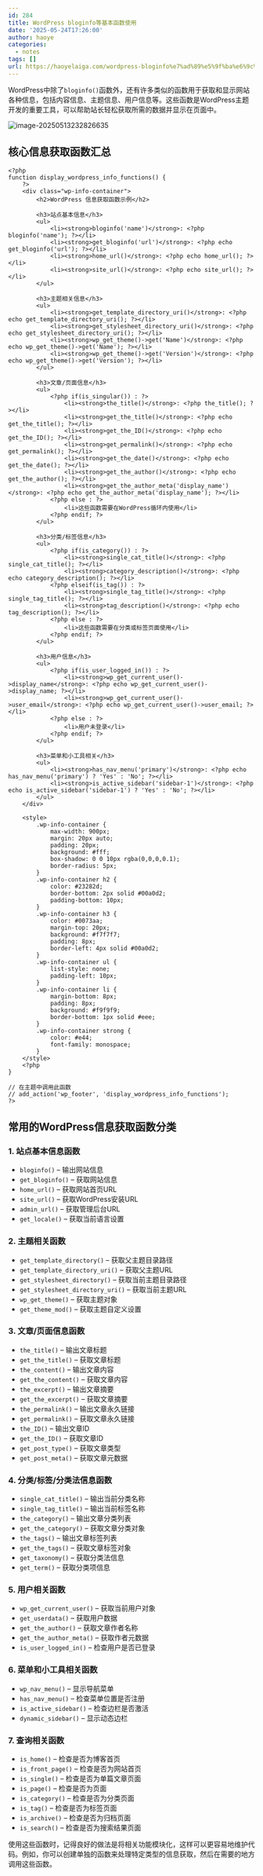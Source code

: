 ```yaml
---
id: 284
title: WordPress bloginfo等基本函数使用
date: '2025-05-24T17:26:00'
author: haoye
categories:
  - notes
tags: []
url: https://haoyelaiga.com/wordpress-bloginfo%e7%ad%89%e5%9f%ba%e6%9c%ac%e5%87%bd%e6%95%b0%e4%bd%bf%e7%94%a8/
---
```


WordPress中除了`bloginfo()`函数外，还有许多类似的函数用于获取和显示网站各种信息，包括内容信息、主题信息、用户信息等。这些函数是WordPress主题开发的重要工具，可以帮助站长轻松获取所需的数据并显示在页面中。

![image-20250513232826635](C:\Users\wingxu\AppData\Roaming\Typora\typora-user-images\image-20250513232826635.png)

## 核心信息获取函数汇总

```
<?php
function display_wordpress_info_functions() {
    ?>
    <div class="wp-info-container">
        <h2>WordPress 信息获取函数示例</h2>

        <h3>站点基本信息</h3>
        <ul>
            <li><strong>bloginfo('name')</strong>: <?php bloginfo('name'); ?></li>
            <li><strong>get_bloginfo('url')</strong>: <?php echo get_bloginfo('url'); ?></li>
            <li><strong>home_url()</strong>: <?php echo home_url(); ?></li>
            <li><strong>site_url()</strong>: <?php echo site_url(); ?></li>
        </ul>

        <h3>主题相关信息</h3>
        <ul>
            <li><strong>get_template_directory_uri()</strong>: <?php echo get_template_directory_uri(); ?></li>
            <li><strong>get_stylesheet_directory_uri()</strong>: <?php echo get_stylesheet_directory_uri(); ?></li>
            <li><strong>wp_get_theme()->get('Name')</strong>: <?php echo wp_get_theme()->get('Name'); ?></li>
            <li><strong>wp_get_theme()->get('Version')</strong>: <?php echo wp_get_theme()->get('Version'); ?></li>
        </ul>

        <h3>文章/页面信息</h3>
        <ul>
            <?php if(is_singular()) : ?>
                <li><strong>the_title()</strong>: <?php the_title(); ?></li>
                <li><strong>get_the_title()</strong>: <?php echo get_the_title(); ?></li>
                <li><strong>get_the_ID()</strong>: <?php echo get_the_ID(); ?></li>
                <li><strong>get_permalink()</strong>: <?php echo get_permalink(); ?></li>
                <li><strong>get_the_date()</strong>: <?php echo get_the_date(); ?></li>
                <li><strong>get_the_author()</strong>: <?php echo get_the_author(); ?></li>
                <li><strong>get_the_author_meta('display_name')</strong>: <?php echo get_the_author_meta('display_name'); ?></li>
            <?php else : ?>
                <li>这些函数需要在WordPress循环内使用</li>
            <?php endif; ?>
        </ul>

        <h3>分类/标签信息</h3>
        <ul>
            <?php if(is_category()) : ?>
                <li><strong>single_cat_title()</strong>: <?php single_cat_title(); ?></li>
                <li><strong>category_description()</strong>: <?php echo category_description(); ?></li>
            <?php elseif(is_tag()) : ?>
                <li><strong>single_tag_title()</strong>: <?php single_tag_title(); ?></li>
                <li><strong>tag_description()</strong>: <?php echo tag_description(); ?></li>
            <?php else : ?>
                <li>这些函数需要在分类或标签页面使用</li>
            <?php endif; ?>
        </ul>

        <h3>用户信息</h3>
        <ul>
            <?php if(is_user_logged_in()) : ?>
                <li><strong>wp_get_current_user()->display_name</strong>: <?php echo wp_get_current_user()->display_name; ?></li>
                <li><strong>wp_get_current_user()->user_email</strong>: <?php echo wp_get_current_user()->user_email; ?></li>
            <?php else : ?>
                <li>用户未登录</li>
            <?php endif; ?>
        </ul>

        <h3>菜单和小工具相关</h3>
        <ul>
            <li><strong>has_nav_menu('primary')</strong>: <?php echo has_nav_menu('primary') ? 'Yes' : 'No'; ?></li>
            <li><strong>is_active_sidebar('sidebar-1')</strong>: <?php echo is_active_sidebar('sidebar-1') ? 'Yes' : 'No'; ?></li>
        </ul>
    </div>

    <style>
        .wp-info-container {
            max-width: 900px;
            margin: 20px auto;
            padding: 20px;
            background: #fff;
            box-shadow: 0 0 10px rgba(0,0,0,0.1);
            border-radius: 5px;
        }
        .wp-info-container h2 {
            color: #23282d;
            border-bottom: 2px solid #00a0d2;
            padding-bottom: 10px;
        }
        .wp-info-container h3 {
            color: #0073aa;
            margin-top: 20px;
            background: #f7f7f7;
            padding: 8px;
            border-left: 4px solid #00a0d2;
        }
        .wp-info-container ul {
            list-style: none;
            padding-left: 10px;
        }
        .wp-info-container li {
            margin-bottom: 8px;
            padding: 8px;
            background: #f9f9f9;
            border-bottom: 1px solid #eee;
        }
        .wp-info-container strong {
            color: #e44;
            font-family: monospace;
        }
    </style>
    <?php
}

// 在主题中调用此函数
// add_action('wp_footer', 'display_wordpress_info_functions');
?>
```

## 常用的WordPress信息获取函数分类

### 1. 站点基本信息函数

- `bloginfo()` – 输出网站信息
- `get_bloginfo()` – 获取网站信息
- `home_url()` – 获取网站首页URL
- `site_url()` – 获取WordPress安装URL
- `admin_url()` – 获取管理后台URL
- `get_locale()` – 获取当前语言设置

### 2. 主题相关函数

- `get_template_directory()` – 获取父主题目录路径
- `get_template_directory_uri()` – 获取父主题URL
- `get_stylesheet_directory()` – 获取当前主题目录路径
- `get_stylesheet_directory_uri()` – 获取当前主题URL
- `wp_get_theme()` – 获取主题对象
- `get_theme_mod()` – 获取主题自定义设置

### 3. 文章/页面信息函数

- `the_title()` – 输出文章标题
- `get_the_title()` – 获取文章标题
- `the_content()` – 输出文章内容
- `get_the_content()` – 获取文章内容
- `the_excerpt()` – 输出文章摘要
- `get_the_excerpt()` – 获取文章摘要
- `the_permalink()` – 输出文章永久链接
- `get_permalink()` – 获取文章永久链接
- `the_ID()` – 输出文章ID
- `get_the_ID()` – 获取文章ID
- `get_post_type()` – 获取文章类型
- `get_post_meta()` – 获取文章元数据

### 4. 分类/标签/分类法信息函数

- `single_cat_title()` – 输出当前分类名称
- `single_tag_title()` – 输出当前标签名称
- `the_category()` – 输出文章分类列表
- `get_the_category()` – 获取文章分类对象
- `the_tags()` – 输出文章标签列表
- `get_the_tags()` – 获取文章标签对象
- `get_taxonomy()` – 获取分类法信息
- `get_term()` – 获取分类项信息

### 5. 用户相关函数

- `wp_get_current_user()` – 获取当前用户对象
- `get_userdata()` – 获取用户数据
- `get_the_author()` – 获取文章作者名称
- `get_the_author_meta()` – 获取作者元数据
- `is_user_logged_in()` – 检查用户是否已登录

### 6. 菜单和小工具相关函数

- `wp_nav_menu()` – 显示导航菜单
- `has_nav_menu()` – 检查菜单位置是否注册
- `is_active_sidebar()` – 检查边栏是否激活
- `dynamic_sidebar()` – 显示动态边栏

### 7. 查询相关函数

- `is_home()` – 检查是否为博客首页
- `is_front_page()` – 检查是否为网站首页
- `is_single()` – 检查是否为单篇文章页面
- `is_page()` – 检查是否为页面
- `is_category()` – 检查是否为分类页面
- `is_tag()` – 检查是否为标签页面
- `is_archive()` – 检查是否为归档页面
- `is_search()` – 检查是否为搜索结果页面

使用这些函数时，记得良好的做法是将相关功能模块化，这样可以更容易地维护代码。例如，你可以创建单独的函数来处理特定类型的信息获取，然后在需要的地方调用这些函数。
